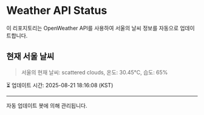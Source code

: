 
# Weather API Status

이 리포지토리는 OpenWeather API를 사용하여 서울의 날씨 정보를 자동으로 업데이트합니다.

## 현재 서울 날씨
> 서울의 현재 날씨: scattered clouds, 온도: 30.45°C, 습도: 65%

⏳ 업데이트 시간: 2025-08-21 18:16:08 (KST)

---
자동 업데이트 봇에 의해 관리됩니다.
